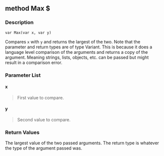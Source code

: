 ## method Max $ ##

### Description ###
	var Max(var x, var y)
Compares `x` with `y` and returns the largest of the two. Note that the parameter and return types are of type Variant. This is because it does a language level comparison of the arguments and returns a copy of the argument. Meaning strings, lists, objects, etc. can be passed but might result in a comparison error.

### Parameter List ###
#### x ####
> First value to compare.

#### y ####
> Second value to compare.

### Return Values ###
The largest value of the two passed arguments. The return type is whatever the type of the argument passed was.